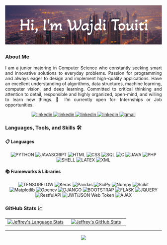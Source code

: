 <img src="./Banner_2.png" alt="name banner" heigth="281" width="1400" />

### About Me

<p align="justify">
I am a junior majoring in Computer Science who constantly seeking smart and innovative solutions to everyday problems. Passion for programming and always eager to design and implement high-quality applications. Have an excellent understanding of algorithms, data structures, machine learning, computer vision, and deep learning. Committed to critical thinking and attention to detail, responsible and highly organized, open-mind, and willing to learn new things. 🤔 I’m currently open for: Internships or Job opportunities. 
</p>

<div align="center">

<a href="https://www.linkedin.com/in/wajdi-touiti/">
<img src="https://img.shields.io/badge/visit%20my%20Linkedin-0A66C2?style=for-the-badge&logo=linkedin&logoColor=white" alt="linkedin" />
</a>

<a href="https://www.hackerrank.com/wajdi_twiti">
 <img src="https://img.shields.io/badge/-Hackerrank-2EC866?style=for-the-badge&logo=HackerRank&logoColor=white" alt="linkedin" />
</a>

<a href="https://leetcode.com/user4189k/">
<img src="https://img.shields.io/badge/LeetCode-000000?style=for-the-badge&logo=LeetCode&logoColor=#d16c06" alt="linkedin" />
</a>

<a href="https://www.coursera.org/user/53ced784b5953428fd66f6891536a2fd">
<img src="https://img.shields.io/badge/Coursera-%230056D2.svg?style=for-the-badge&logo=Coursera&logoColor=white" alt="linkedin" />
</a>

<a href="mailto:wajdi.twiti@gmail.com">
 <img src="https://img.shields.io/badge/email%20me-EA4335?style=for-the-badge&logo=gmail&logoColor=white" alt="gmail" />
</a>

</div>


### Languages, Tools, and Skills 🛠

#### 📋 Languages
<div align="center">
 <img src="https://img.shields.io/badge/python-3776AB?style=for-the-badge&logo=python&logoColor=white" alt="PYTHON" />
 <img src="https://img.shields.io/badge/JavaScript-F7DF1E?style=for-the-badge&logo=javascript&logoColor=black" alt="JAVASCRIPT" />
 <img src="https://img.shields.io/badge/HTML-E34F26?style=for-the-badge&logo=html5&logoColor=white" alt="HTML" />
 <img src="https://img.shields.io/badge/css-1572B6?style=for-the-badge&logo=css3&logoColor=white" alt="CSS" />
 <img src="https://img.shields.io/badge/SQL-407AFC?style=for-the-badge&logo=icloud&logoColor=white" alt="SQL" />
 <img src="https://img.shields.io/badge/c-%2300599C.svg?style=for-the-badge&logo=c&logoColor=white" alt="C" />
 <img src="https://img.shields.io/badge/java-%23ED8B00.svg?style=for-the-badge&logo=java&logoColor=white" alt="JAVA" />
 <img src="https://img.shields.io/badge/php-%23777BB4.svg?style=for-the-badge&logo=php&logoColor=white" alt="PHP" />
 <img src="https://img.shields.io/badge/shell_script-%23121011.svg?style=for-the-badge&logo=gnu-bash&logoColor=white" alt="SHELL" />
 <img src="https://img.shields.io/badge/latex-%23008080.svg?style=for-the-badge&logo=latex&logoColor=white" alt="LATEX" />
 <img src="https://img.shields.io/badge/XML-%3ED8B00.svg?style=for-the-badge&logo=java&logoColor=white" alt="XML" />
</div>

#### 📚 Frameworks & Libraries
<div align="center">
 <img src="https://img.shields.io/badge/TensorFlow-%23FF6F00.svg?style=for-the-badge&logo=TensorFlow&logoColor=white" alt="TENSORFLOW" />
 <img src="https://img.shields.io/badge/Keras-%23D00000.svg?style=for-the-badge&logo=Keras&logoColor=white" alt="Keras" />
 <img src="https://img.shields.io/badge/pandas-%23150458.svg?style=for-the-badge&logo=pandas&logoColor=white" alt="Pandas" />
 <img src="https://img.shields.io/badge/SciPy-%230C55A5.svg?style=for-the-badge&logo=scipy&logoColor=%white" alt="SciPy" />
 <img src="https://img.shields.io/badge/numpy-%23013243.svg?style=for-the-badge&logo=numpy&logoColor=white" alt="Numpy" />
 <img src="https://img.shields.io/badge/scikit--learn-%23F7931E.svg?style=for-the-badge&logo=scikit-learn&logoColor=white" alt="Scikit" />
 <img src="https://img.shields.io/badge/Matplotlib-%ff9ECAF0.svg?style=for-the-badge&logo=Matplotlib&logoColor=black" alt="Matplotlib" />
 <img src="https://img.shields.io/badge/opencv-%23white.svg?style=for-the-badge&logo=opencv&logoColor=white" alt="Opencv" />
 <img src="https://img.shields.io/badge/django-%23092E20.svg?style=for-the-badge&logo=django&logoColor=white" alt="DJANGO" />
 <img src="https://img.shields.io/badge/bootstrap-%23563D7C.svg?style=for-the-badge&logo=bootstrap&logoColor=white" alt="BOOTSTRAP" />
 <img src="https://img.shields.io/badge/flask-%23000.svg?style=for-the-badge&logo=flask&logoColor=white" alt="FLASK" />
 <img src="https://img.shields.io/badge/jquery-%230769AD.svg?style=for-the-badge&logo=jquery&logoColor=white" alt="JQUERY" />
 <img src="https://img.shields.io/badge/RestfulAPI-%23ED8B00.svg?style=for-the-badge&logo=java&logoColor=white" alt="RestfulAPI" />
 <img src="https://img.shields.io/badge/JWT-black?style=for-the-badge&logo=JSON%20web%20tokens" alt="JWT/JSON Web Token" />
 <img src="https://img.shields.io/badge/AJAX-%3ED8B00.svg?style=for-the-badge&logo=java&logoColor=white" alt="AJAX" />
</div>

<!---
<div align="center">
<img src="https://img.shields.io/badge/TypeScript-3178C6?style=for-the-badge&logo=typescript&logoColor=white" alt="typescript" />
<img src="https://img.shields.io/badge/JavaScript-F7DF1E?style=for-the-badge&logo=javascript&logoColor=black" alt="javascript" />
<img src="https://img.shields.io/badge/React-61DAFB?style=for-the-badge&logo=react&logoColor=black" alt="react" />
<img src="https://img.shields.io/badge/Redux-764ABC?style=for-the-badge&logo=redux&logoColor=white" alt="redux" />
<img src="https://img.shields.io/badge/node.js-339933?style=for-the-badge&logo=node-dot-js&logoColor=white" alt="node.js" />
<img src="https://img.shields.io/badge/jQuery-0769AD?style=for-the-badge&logo=jquery&logoColor=white" alt="jquery" />
<img src="https://img.shields.io/badge/testing%20library-E33332?style=for-the-badge&logo=testinglibrary&logoColor=white" alt="testinglibrary" />
<img src="https://img.shields.io/badge/jest-C21325?style=for-the-badge&logo=jest&logoColor=white" alt="jest" />
<img src="https://img.shields.io/badge/enzyme-FF5A5F?style=for-the-badge&logo=airbnb&logoColor=white" alt="enzyme" />
<img src="https://img.shields.io/badge/python-3776AB?style=for-the-badge&logo=python&logoColor=white" alt="python" />
<img src="https://img.shields.io/badge/Ruby-CC342D?style=for-the-badge&logo=ruby&logoColor=white" alt="ruby" />
<img src="https://img.shields.io/badge/Ruby%20on%20rails-CC0000?style=for-the-badge&logo=ruby%20on%20rails&logoColor=white" alt="rails" />
<img src="https://img.shields.io/badge/HTML-E34F26?style=for-the-badge&logo=html5&logoColor=white" alt="html" />
<img src="https://img.shields.io/badge/css-1572B6?style=for-the-badge&logo=css3&logoColor=white" alt="css" />
<img src="https://img.shields.io/badge/Markdown-000000?style=for-the-badge&logo=markdown&logoColor=white" alt="markdown" />
<img src="https://img.shields.io/badge/SQL-407AFC?style=for-the-badge&logo=icloud&logoColor=white" alt="sql" />
<img src="https://img.shields.io/badge/datagrip-000000?style=for-the-badge&logo=datagrip&logoColor=white" alt="datagrip" />
<img src="https://img.shields.io/badge/mariadb-003545?style=for-the-badge&logo=mariadb&logoColor=white" alt="mariadb" />
<img src="https://img.shields.io/badge/postgresql-336791?style=for-the-badge&logo=postgresql&logoColor=white" alt="postgresql" />
<img src="https://img.shields.io/badge/sqlite-003B57?style=for-the-badge&logo=sqlite&logoColor=white" alt="SQLite" />
<img src="https://img.shields.io/badge/Git-F05032?style=for-the-badge&logo=git&logoColor=white" alt="git" />
<img src="https://img.shields.io/badge/GitHub-100000?style=for-the-badge&logo=github&logoColor=white" alt="github" />
<img src="https://img.shields.io/badge/vs%20code-007ACC?style=for-the-badge&logo=visual%20studio%20code&logoColor=white" alt="vs code" />
<img src="https://img.shields.io/badge/terminal%20commands-black?style=for-the-badge&logo=windows%20terminal&logoColor=white" alt="terminal" />
<img src="https://img.shields.io/badge/npm-CB3837?style=for-the-badge&logo=npm&logoColor=white" alt="npm" />
<img src="https://img.shields.io/badge/aws-232F3E?style=for-the-badge&logo=amazonaws&logoColor=white" alt="aws" />
<img src="https://img.shields.io/badge/Netlify-00C7B7?style=for-the-badge&logo=netlify&logoColor=white" alt="netlify" />
<img src="https://img.shields.io/badge/Heroku-430098?style=for-the-badge&logo=heroku&logoColor=white" alt="heroku" />
<img src="https://img.shields.io/badge/postman-FF6C37?style=for-the-badge&logo=postman&logoColor=white" alt="postman" />
<img src="https://img.shields.io/badge/bootstrap-7952B3?style=for-the-badge&logo=bootstrap&logoColor=white" alt="bootstrap" />
<img src="https://img.shields.io/badge/material--ui-0081CB?style=for-the-badge&logo=material-ui&logoColor=white" alt="material ui" />
<img src="https://img.shields.io/badge/semantic%20ui-35BDB2?style=for-the-badge&logo=semantic%20ui%20react&logoColor=white" alt="semantic ui" />
<img src="https://img.shields.io/badge/jira-0052CC?style=for-the-badge&logo=jira&logoColor=white" alt="jira" />
<img src="https://img.shields.io/badge/confluence-172B4D?style=for-the-badge&logo=confluence&logoColor=white" alt="confluence" />
<img src="https://img.shields.io/badge/figma-F24E1E?style=for-the-badge&logo=figma&logoColor=white" alt="figma" />
<img src="https://img.shields.io/badge/wordpress-21759b?style=for-the-badge&logo=wordpress&logoColor=white" alt="wordpress" />
<img src="https://img.shields.io/badge/adobe%20photoshop-31A8FF?style=for-the-badge&logo=adobe%20photoshop&logoColor=white" alt="photoshop" />
</div>
--->

### GitHub Stats 📈
<div align="center">
  <table width="100%">
    <tbody>
      <tr>
        <td width="50%" style="border: none !important;">
        <div align="center" width="100%">
          <a href="https://github.com/jeffreyc86">
            <img src="https://github-readme-stats.vercel.app/api/top-langs/?username=jeffreyc86&hide=ruby&layout=compact&hide_border=true&langs_count=6" alt="Jeffrey's Language Stats" vertical-align="middle"/>
          </a>
        </div>
        </td>
        <td width="50%" style="border: none !important;">
        <div align="center" width="100%">
          <a href="https://github.com/jeffreyc86">
            <!-- <img src="https://awesome-github-stats.azurewebsites.net/user-stats/jeffreyc86?cardType=github&theme=github" alt="Jeffrey's GitHub Stats" /> -->
            <img src="https://github-readme-stats.vercel.app/api?username=jeffreyc86&show_icons=true&hide=stars&hide_border=true" alt="Jeffrey's GitHub Stats" vertical-align="middle"/>
          </a>
        </div>
        </td>
      </tr>
    </tbody>
  <table>
<div>

---

<div align='center'>

![](https://komarev.com/ghpvc/?username=jeffreyc86&label=Profile+Views)

</div>
